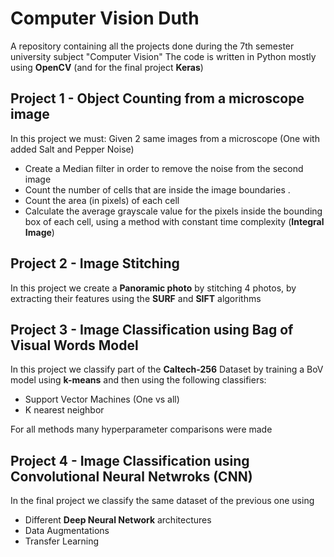 # Computer Vision Duth
A repository containing all the projects done during the 7th semester university subject "Computer Vision"
The code is written in Python mostly using **OpenCV** (and for the final project **Keras**)

## Project 1 - Object Counting from a microscope image
In this project we must:
Given 2 same images from a microscope (One with added Salt and Pepper Noise)
-   Create a Median filter in order to remove the noise from the second image 
-   Count the number of cells that are inside the image boundaries .
-   Count the area (in pixels) of each cell
-   Calculate the average grayscale value for the pixels inside the bounding box of each cell, using a method with constant time complexity (**Integral Image**)
## Project 2 - Image Stitching

In this project we create a **Panoramic photo** by stitching 4 photos, by extracting their features using the 
**SURF** and **SIFT** algorithms

## Project 3 - Image Classification using Bag of Visual Words Model 
In this project we classify part of the **Caltech-256** Dataset  by training a BoV model using **k-means**
and then using the following classifiers:
- Support Vector Machines (One vs all)
- K nearest neighbor   

For all methods many hyperparameter comparisons were made

## Project 4 - Image Classification using Convolutional Neural Netwroks (CNN)
In the final project we classify the same dataset of the previous one using 
- Different **Deep Neural Network** architectures
- Data Augmentations
- Transfer Learning
